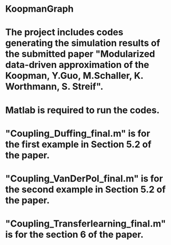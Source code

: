 # KoopmanGraph
# The project includes codes generating the simulation results of the submitted paper "Modularized data-driven approximation of the Koopman, Y.Guo, M.Schaller, K. Worthmann, S. Streif".
# Matlab is required to run the codes. 
# "Coupling_Duffing_final.m" is for the first example in Section 5.2 of the paper.
# "Coupling_VanDerPol_final.m" is for the second example in Section 5.2 of the paper.
# "Coupling_Transferlearning_final.m" is for the section 6 of the paper.
